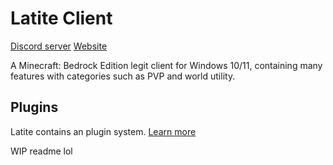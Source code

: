 # Latite Client
[Discord server](https://discord.gg/latite)
[Website](https://latite.net/)

A Minecraft: Bedrock Edition legit client for Windows 10/11, containing many features with categories such as PVP and world utility.

## Plugins

Latite contains an plugin system. [Learn more](https://github.com/latitescripting)

WIP readme lol
